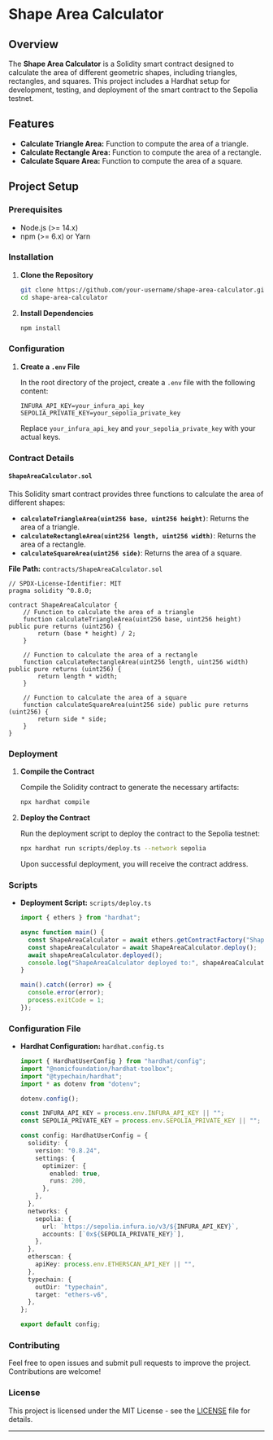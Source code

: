 # Shape Area Calculator

## Overview

The **Shape Area Calculator** is a Solidity smart contract designed to calculate the area of different geometric shapes, including triangles, rectangles, and squares. This project includes a Hardhat setup for development, testing, and deployment of the smart contract to the Sepolia testnet.

## Features

- **Calculate Triangle Area:** Function to compute the area of a triangle.
- **Calculate Rectangle Area:** Function to compute the area of a rectangle.
- **Calculate Square Area:** Function to compute the area of a square.

## Project Setup

### Prerequisites

- Node.js (>= 14.x)
- npm (>= 6.x) or Yarn

### Installation

1. **Clone the Repository**

   ```bash
   git clone https://github.com/your-username/shape-area-calculator.git
   cd shape-area-calculator
   ```

2. **Install Dependencies**

   ```bash
   npm install
   ```

### Configuration

1. **Create a `.env` File**

   In the root directory of the project, create a `.env` file with the following content:

   ```plaintext
   INFURA_API_KEY=your_infura_api_key
   SEPOLIA_PRIVATE_KEY=your_sepolia_private_key
   ```

   Replace `your_infura_api_key` and `your_sepolia_private_key` with your actual keys.

### Contract Details

#### `ShapeAreaCalculator.sol`

This Solidity smart contract provides three functions to calculate the area of different shapes:

- **`calculateTriangleArea(uint256 base, uint256 height)`**: Returns the area of a triangle.
- **`calculateRectangleArea(uint256 length, uint256 width)`**: Returns the area of a rectangle.
- **`calculateSquareArea(uint256 side)`**: Returns the area of a square.

**File Path:** `contracts/ShapeAreaCalculator.sol`

```solidity
// SPDX-License-Identifier: MIT
pragma solidity ^0.8.0;

contract ShapeAreaCalculator {
    // Function to calculate the area of a triangle
    function calculateTriangleArea(uint256 base, uint256 height) public pure returns (uint256) {
        return (base * height) / 2;
    }

    // Function to calculate the area of a rectangle
    function calculateRectangleArea(uint256 length, uint256 width) public pure returns (uint256) {
        return length * width;
    }

    // Function to calculate the area of a square
    function calculateSquareArea(uint256 side) public pure returns (uint256) {
        return side * side;
    }
}
```

### Deployment

1. **Compile the Contract**

   Compile the Solidity contract to generate the necessary artifacts:

   ```bash
   npx hardhat compile
   ```

2. **Deploy the Contract**

   Run the deployment script to deploy the contract to the Sepolia testnet:

   ```bash
   npx hardhat run scripts/deploy.ts --network sepolia
   ```

   Upon successful deployment, you will receive the contract address.

### Scripts

- **Deployment Script:** `scripts/deploy.ts`

   ```typescript
   import { ethers } from "hardhat";

   async function main() {
     const ShapeAreaCalculator = await ethers.getContractFactory("ShapeAreaCalculator");
     const shapeAreaCalculator = await ShapeAreaCalculator.deploy();
     await shapeAreaCalculator.deployed();
     console.log("ShapeAreaCalculator deployed to:", shapeAreaCalculator.address);
   }

   main().catch((error) => {
     console.error(error);
     process.exitCode = 1;
   });
   ```

### Configuration File

- **Hardhat Configuration:** `hardhat.config.ts`

   ```typescript
   import { HardhatUserConfig } from "hardhat/config";
   import "@nomicfoundation/hardhat-toolbox";
   import "@typechain/hardhat";
   import * as dotenv from "dotenv";

   dotenv.config();

   const INFURA_API_KEY = process.env.INFURA_API_KEY || "";
   const SEPOLIA_PRIVATE_KEY = process.env.SEPOLIA_PRIVATE_KEY || "";

   const config: HardhatUserConfig = {
     solidity: {
       version: "0.8.24",
       settings: {
         optimizer: {
           enabled: true,
           runs: 200,
         },
       },
     },
     networks: {
       sepolia: {
         url: `https://sepolia.infura.io/v3/${INFURA_API_KEY}`,
         accounts: [`0x${SEPOLIA_PRIVATE_KEY}`],
       },
     },
     etherscan: {
       apiKey: process.env.ETHERSCAN_API_KEY || "",
     },
     typechain: {
       outDir: "typechain",
       target: "ethers-v6",
     },
   };

   export default config;
   ```

### Contributing

Feel free to open issues and submit pull requests to improve the project. Contributions are welcome!

### License

This project is licensed under the MIT License - see the [LICENSE](LICENSE) file for details.

---
